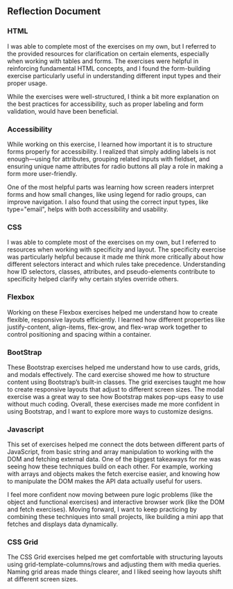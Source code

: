 ## Reflection Document

### HTML

I was able to complete most of the exercises on my own, but I referred to the provided resources for clarification on certain elements, especially when working with tables and forms. The exercises were helpful in reinforcing fundamental HTML concepts, and I found the form-building exercise particularly useful in understanding different input types and their proper usage.

While the exercises were well-structured, I think a bit more explanation on the best practices for accessibility, such as proper labeling and form validation, would have been beneficial.

### Accessibility

While working on this exercise, I learned how important it is to structure forms properly for accessibility. I realized that simply adding labels is not enough—using for attributes, grouping related inputs with fieldset, and ensuring unique name attributes for radio buttons all play a role in making a form more user-friendly.

One of the most helpful parts was learning how screen readers interpret forms and how small changes, like using legend for radio groups, can improve navigation. I also found that using the correct input types, like type="email", helps with both accessibility and usability.

### CSS

I was able to complete most of the exercises on my own, but I referred to resources when working with specificity and layout. The specificity exercise was particularly helpful because it made me think more critically about how different selectors interact and which rules take precedence. Understanding how ID selectors, classes, attributes, and pseudo-elements contribute to specificity helped clarify why certain styles override others.

### Flexbox
Working on these Flexbox exercises helped me understand how to create flexible, responsive layouts efficiently. I learned how different properties like justify-content, align-items, flex-grow, and flex-wrap work together to control positioning and spacing within a container.

### BootStrap
These Bootstrap exercises helped me understand how to use cards, grids, and modals effectively. The card exercise showed me how to structure content using Bootstrap’s built-in classes. The grid exercises taught me how to create responsive layouts that adjust to different screen sizes. The modal exercise was a great way to see how Bootstrap makes pop-ups easy to use without much coding. Overall, these exercises made me more confident in using Bootstrap, and I want to explore more ways to customize designs.

### Javascript 
This set of exercises helped me connect the dots between different parts of JavaScript, from basic string and array manipulation to working with the DOM and fetching external data. One of the biggest takeaways for me was seeing how these techniques build on each other. For example, working with arrays and objects makes the fetch exercise easier, and knowing how to manipulate the DOM makes the API data actually useful for users.

I feel more confident now moving between pure logic problems (like the object and functional exercises) and interactive browser work (like the DOM and fetch exercises). Moving forward, I want to keep practicing by combining these techniques into small projects, like building a mini app that fetches and displays data dynamically.

### CSS Grid 
The CSS Grid exercises helped me get comfortable with structuring layouts using grid-template-columns/rows and adjusting them with media queries. Naming grid areas made things clearer, and I liked seeing how layouts shift at different screen sizes. 